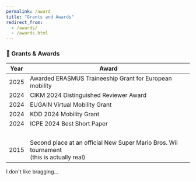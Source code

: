 ```yaml
---
permalink: /award
title: "Grants and Awards"
redirect_from: 
  - /awards/
  - /awards.html
---
```



### 🌟 Grants & Awards

| Year | Award |
|------|--------|
| 2025 | Awarded ERASMUS Traineeship Grant for European mobility |
| 2024 | CIKM 2024 Distinguished Reviewer Award |
| 2024 | EUGAIN Virtual Mobility Grant |
| 2024 | KDD 2024 Mobility Grant |
| 2024 | ICPE 2024 Best Short Paper |
| &nbsp; | &nbsp; |
| 2015 | Second place at an official New Super Mario Bros. Wii tournament <br> (this is actually real) |


I don't like bragging...
